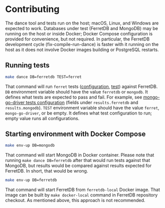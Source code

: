 # Contributing

The dance tool and tests run on the host; macOS, Linux, and Windows are expected to work.
Databases under test (FerretDB and MongoDB) may be running on the host or inside Docker; Docker Compose configuration is provided for convenience, but not required.
In particular, the FerretDB development cycle (fix-compile-run-dance) is faster with it running on the host as it does not involve Docker images building or PostgreSQL restarts.

## Running tests

```sh
make dance DB=ferretdb TEST=ferret
```

That command will run `ferret` tests ([configuration](https://github.com/FerretDB/dance/blob/main/tests/ferret.yml), [test](https://github.com/FerretDB/dance/tree/main/tests/ferret)) against FerretDB.
`DB` environment variable should have the value `ferretdb` or `mongodb`.
It defines what tests are expected to pass and fail.
For example, see [mongo-go-driver tests configuration](https://github.com/FerretDB/dance/blob/main/tests/mongo-go-driver.yml) (fields under `results.ferretdb` and `results.mongodb`).
`TEST` environment variable should have the value `ferret`, `mongo-go-driver`, or be empty.
It defines what test configuration to run; empty value runs all configurations.

## Starting environment with Docker Compose

```sh
make env-up DB=mongodb
```

That command will start MongoDB in Docker container.
Please note that running `make dance DB=ferretdb` after that would run tests against that MongoDB, but results would be compared against results expected for FerretDB.
In short, that would be wrong.

```sh
make env-up DB=ferretdb
```

That command will start FerretDB from `ferretdb-local` Docker image.
That image can be built by `make docker-local` command in FerretDB repository checkout.
As mentioned above, this approach is not recommended.
